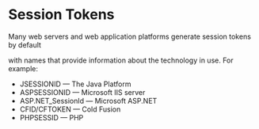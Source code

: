 # Session Tokens
Many web servers and web application platforms generate session tokens by default

with names that provide information about the technology in use. For example:

- JSESSIONID — The Java Platform
- ASPSESSIONID — Microsoft IIS server
- ASP.NET_SessionId — Microsoft ASP.NET
- CFID/CFTOKEN — Cold Fusion
- PHPSESSID — PHP
